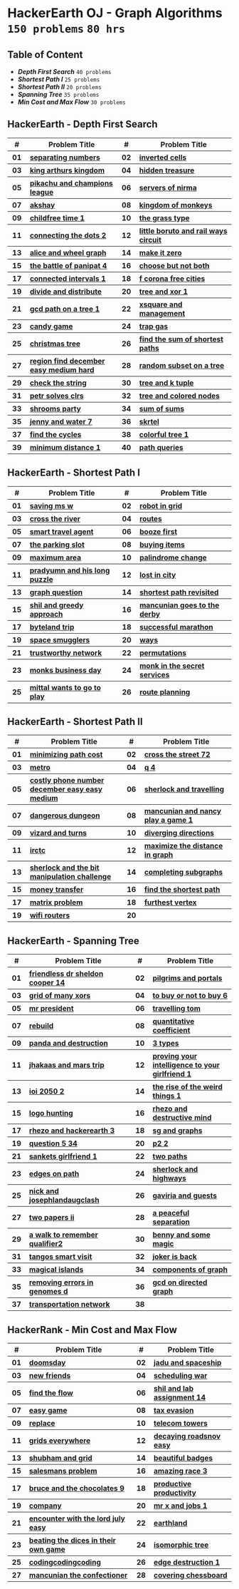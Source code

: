 # HackerEarth OJ - Graph Algorithms <br> `150 problems` `80 hrs`

## Table of Content

- ***Depth First Search***      `40 problems`
- ***Shortest Path I***         `25 problems`
- ***Shortest Path II***        `20 problems`
- ***Spanning Tree***           `35 problems`
- ***Min Cost and Max Flow***   `30 problems`

## HackerEarth - Depth First Search

<table>
    <head>
        <tr>
<th align="center">#</th>
<th align="center" width="600px">Problem Title</th>
<th align="center">#</th>
<th align="center" width="600px">Problem Title</th>
        </tr>
    </head>
    <tbody>
        <tr>
<th align="center" width="50px">01</th><th align="left" width="550px"><a href="https://hackerearth.com/practice/algorithms/graphs/depth-first-search/practice-problems/algorithm/separating-numbers-6fe976a9/">separating numbers</a></th>
<th align="center" width="50px">02</th><th align="left" width="550px"><a href="https://hackerearth.com/practice/algorithms/graphs/depth-first-search/practice-problems/algorithm/inverted-cells-83eae42d/">inverted cells</a></th>
        </tr>
        <tr>
<th align="center" width="50px">03</th><th align="left" width="550px"><a href="https://hackerearth.com/practice/algorithms/graphs/depth-first-search/practice-problems/algorithm/king-arthurs-kingdom-f40cf764/">king arthurs kingdom</a></th>
<th align="center" width="50px">04</th><th align="left" width="550px"><a href="https://hackerearth.com/practice/algorithms/graphs/depth-first-search/practice-problems/algorithm/hidden-treasure-0d3fa65b/">hidden treasure</a></th>
        </tr>
        <tr>
<th align="center" width="50px">05</th><th align="left" width="550px"><a href="https://hackerearth.com/practice/algorithms/graphs/depth-first-search/practice-problems/algorithm/pikachu-and-champions-league-608a1d43/">pikachu and champions league</a></th>
<th align="center" width="50px">06</th><th align="left" width="550px"><a href="https://hackerearth.com/practice/algorithms/graphs/depth-first-search/practice-problems/algorithm/servers-of-nirma/">servers of nirma</a></th>
        </tr>
        <tr>
<th align="center" width="50px">07</th><th align="left" width="550px"><a href="https://hackerearth.com/practice/algorithms/graphs/depth-first-search/practice-problems/algorithm/akshay/">akshay</a></th>
<th align="center" width="50px">08</th><th align="left" width="550px"><a href="https://hackerearth.com/practice/algorithms/graphs/depth-first-search/practice-problems/algorithm/kingdom-of-monkeys/">kingdom of monkeys</a></th>
        </tr>
        <tr>
<th align="center" width="50px">09</th><th align="left" width="550px"><a href="https://hackerearth.com/practice/algorithms/graphs/depth-first-search/practice-problems/algorithm/childfree-time-1/">childfree time 1</a></th>
<th align="center" width="50px">10</th><th align="left" width="550px"><a href="https://hackerearth.com/practice/algorithms/graphs/depth-first-search/practice-problems/algorithm/the-grass-type/">the grass type</a></th>
        </tr>
        <tr>
<th align="center" width="50px">11</th><th align="left" width="550px"><a href="https://hackerearth.com/practice/algorithms/graphs/depth-first-search/practice-problems/algorithm/connecting-the-dots-2/">connecting the dots 2</a></th>
<th align="center" width="50px">12</th><th align="left" width="550px"><a href="https://hackerearth.com/practice/algorithms/graphs/depth-first-search/practice-problems/algorithm/little-boruto-and-rail-ways-circuit/">little boruto and rail ways circuit</a></th>
        </tr>
        <tr>
<th align="center" width="50px">13</th><th align="left" width="550px"><a href="https://hackerearth.com/practice/algorithms/graphs/depth-first-search/practice-problems/algorithm/alice-and-wheel-graph/">alice and wheel graph</a></th>
<th align="center" width="50px">14</th><th align="left" width="550px"><a href="https://hackerearth.com/practice/algorithms/graphs/depth-first-search/practice-problems/algorithm/make-it-zero/">make it zero</a></th>
        </tr>
        <tr>
<th align="center" width="50px">15</th><th align="left" width="550px"><a href="https://hackerearth.com/practice/algorithms/graphs/depth-first-search/practice-problems/algorithm/the-battle-of-panipat-4/">the battle of panipat 4</a></th>
<th align="center" width="50px">16</th><th align="left" width="550px"><a href="https://hackerearth.com/practice/algorithms/graphs/depth-first-search/practice-problems/algorithm/choose-but-not-both-0478f107/">choose but not both</a></th>
        </tr>
        <tr>
<th align="center" width="50px">17</th><th align="left" width="550px"><a href="https://hackerearth.com/practice/algorithms/graphs/depth-first-search/practice-problems/algorithm/connected-intervals-1/">connected intervals 1</a></th>
<th align="center" width="50px">18</th><th align="left" width="550px"><a href="https://hackerearth.com/practice/algorithms/graphs/depth-first-search/practice-problems/algorithm/f-corona-free-cities/">f corona free cities</a></th>
        </tr>
        <tr>
<th align="center" width="50px">19</th><th align="left" width="550px"><a href="https://hackerearth.com/practice/algorithms/graphs/depth-first-search/practice-problems/algorithm/divide-and-distribute-74b70a00/">divide and distribute</a></th>
<th align="center" width="50px">20</th><th align="left" width="550px"><a href="https://hackerearth.com/practice/algorithms/graphs/depth-first-search/practice-problems/algorithm/tree-and-xor-1-aaedc91e/">tree and xor 1</a></th>
        </tr>
        <tr>
<th align="center" width="50px">21</th><th align="left" width="550px"><a href="https://hackerearth.com/practice/algorithms/graphs/depth-first-search/practice-problems/algorithm/gcd-path-on-a-tree-1-1589989c/">gcd path on a tree 1</a></th>
<th align="center" width="50px">22</th><th align="left" width="550px"><a href="https://hackerearth.com/practice/algorithms/graphs/depth-first-search/practice-problems/algorithm/xsquare-and-management/">xsquare and management</a></th>
        </tr>
        <tr>
<th align="center" width="50px">23</th><th align="left" width="550px"><a href="https://hackerearth.com/practice/algorithms/graphs/depth-first-search/practice-problems/algorithm/candy-game/">candy game</a></th>
<th align="center" width="50px">24</th><th align="left" width="550px"><a href="https://hackerearth.com/practice/algorithms/graphs/depth-first-search/practice-problems/algorithm/trap-gas-e0bcf5ad/">trap gas</a></th>
        </tr>
        <tr>
<th align="center" width="50px">25</th><th align="left" width="550px"><a href="https://hackerearth.com/practice/algorithms/graphs/depth-first-search/practice-problems/algorithm/christmas-tree/">christmas tree</a></th>
<th align="center" width="50px">26</th><th align="left" width="550px"><a href="https://hackerearth.com/practice/algorithms/graphs/depth-first-search/practice-problems/algorithm/find-the-sum-of-shortest-paths-b47a96cd/">find the sum of shortest paths</a></th>
        </tr>
        <tr>
<th align="center" width="50px">27</th><th align="left" width="550px"><a href="https://hackerearth.com/practice/algorithms/graphs/depth-first-search/practice-problems/algorithm/region-find-december-easy-medium-hard/">region find december easy medium hard</a></th>
<th align="center" width="50px">28</th><th align="left" width="550px"><a href="https://hackerearth.com/practice/algorithms/graphs/depth-first-search/practice-problems/algorithm/random-subset-on-a-tree-22172a94/">random subset on a tree</a></th>
        </tr>
        <tr>
<th align="center" width="50px">29</th><th align="left" width="550px"><a href="https://hackerearth.com/practice/algorithms/graphs/depth-first-search/practice-problems/algorithm/check-the-string-0d25fff4/">check the string</a></th>
<th align="center" width="50px">30</th><th align="left" width="550px"><a href="https://hackerearth.com/practice/algorithms/graphs/depth-first-search/practice-problems/algorithm/tree-and-k-tuple/">tree and k tuple</a></th>
        </tr>
        <tr>
<th align="center" width="50px">31</th><th align="left" width="550px"><a href="https://hackerearth.com/practice/algorithms/graphs/depth-first-search/practice-problems/algorithm/petr-solves-clrs-01096d2d/">petr solves clrs</a></th>
<th align="center" width="50px">32</th><th align="left" width="550px"><a href="https://hackerearth.com/practice/algorithms/graphs/depth-first-search/practice-problems/algorithm/tree-and-colored-nodes-c4f5bbe3/">tree and colored nodes</a></th>
        </tr>
        <tr>
<th align="center" width="50px">33</th><th align="left" width="550px"><a href="https://hackerearth.com/practice/algorithms/graphs/depth-first-search/practice-problems/algorithm/shrooms-party-6f9c8807/">shrooms party</a></th>
<th align="center" width="50px">34</th><th align="left" width="550px"><a href="https://hackerearth.com/practice/algorithms/graphs/depth-first-search/practice-problems/algorithm/sum-of-sums/">sum of sums</a></th>
        </tr>
        <tr>
<th align="center" width="50px">35</th><th align="left" width="550px"><a href="https://hackerearth.com/practice/algorithms/graphs/depth-first-search/practice-problems/algorithm/jenny-and-water-7-d0337cc3-ec2c1136/">jenny and water 7</a></th>
<th align="center" width="50px">36</th><th align="left" width="550px"><a href="https://hackerearth.com/practice/algorithms/graphs/depth-first-search/practice-problems/algorithm/skrtel/">skrtel</a></th>
        </tr>
        <tr>
<th align="center" width="50px">37</th><th align="left" width="550px"><a href="https://hackerearth.com/practice/algorithms/graphs/depth-first-search/practice-problems/algorithm/find-the-cycles/">find the cycles</a></th>
<th align="center" width="50px">38</th><th align="left" width="550px"><a href="https://hackerearth.com/practice/algorithms/graphs/depth-first-search/practice-problems/algorithm/colorful-tree-1-28334713/">colorful tree 1</a></th>
        </tr>
        <tr>
<th align="center" width="50px">39</th><th align="left" width="550px"><a href="https://hackerearth.com/practice/algorithms/graphs/depth-first-search/practice-problems/algorithm/minimum-distance-1/">minimum distance 1</a></th>
<th align="center" width="50px">40</th><th align="left" width="550px"><a href="https://hackerearth.com/practice/algorithms/graphs/depth-first-search/practice-problems/algorithm/path-queries-ba308c8e/">path queries</a></th>
        </tr>
    </tbody>
</table>

## HackerEarth - Shortest Path I

<table>
    <head>
        <tr>
<th align="center">#</th>
<th align="center" width="600px">Problem Title</th>
<th align="center">#</th>
<th align="center" width="600px">Problem Title</th>
        </tr>
    </head>
    <tbody>
        <tr>
<th align="center" width="50px">01</th><th align="left" width="550px"><a href="https://hackerearth.com/practice/algorithms/graphs/shortest-path-algorithms/practice-problems/algorithm/saving-ms-w-7b3d36df/">saving ms w</a></th>
<th align="center" width="50px">02</th><th align="left" width="550px"><a href="https://hackerearth.com/practice/algorithms/graphs/shortest-path-algorithms/practice-problems/algorithm/robot-in-grid-b7d391f7/">robot in grid</a></th>
        </tr>
        <tr>
<th align="center" width="50px">03</th><th align="left" width="550px"><a href="https://hackerearth.com/practice/algorithms/graphs/shortest-path-algorithms/practice-problems/algorithm/cross-the-river-052be366/">cross the river</a></th>
<th align="center" width="50px">04</th><th align="left" width="550px"><a href="https://hackerearth.com/practice/algorithms/graphs/shortest-path-algorithms/practice-problems/algorithm/routes-48c6192a/">routes</a></th>
        </tr>
        <tr>
<th align="center" width="50px">05</th><th align="left" width="550px"><a href="https://hackerearth.com/practice/algorithms/graphs/shortest-path-algorithms/practice-problems/algorithm/smart-travel-agent/">smart travel agent</a></th>
<th align="center" width="50px">06</th><th align="left" width="550px"><a href="https://hackerearth.com/practice/algorithms/graphs/shortest-path-algorithms/practice-problems/algorithm/booze-first-76e979dd/">booze first</a></th>
        </tr>
        <tr>
<th align="center" width="50px">07</th><th align="left" width="550px"><a href="https://hackerearth.com/practice/algorithms/graphs/shortest-path-algorithms/practice-problems/algorithm/the-parking-slot-9fac40d6/">the parking slot</a></th>
<th align="center" width="50px">08</th><th align="left" width="550px"><a href="https://hackerearth.com/practice/algorithms/graphs/shortest-path-algorithms/practice-problems/algorithm/buying-items-d552af6f/">buying items</a></th>
        </tr>
        <tr>
<th align="center" width="50px">09</th><th align="left" width="550px"><a href="https://hackerearth.com/practice/algorithms/graphs/shortest-path-algorithms/practice-problems/algorithm/maximum-area-fd641ce2/">maximum area</a></th>
<th align="center" width="50px">10</th><th align="left" width="550px"><a href="https://hackerearth.com/practice/algorithms/graphs/shortest-path-algorithms/practice-problems/algorithm/palindrome-change-3e337ebf/">palindrome change</a></th>
        </tr>
        <tr>
<th align="center" width="50px">11</th><th align="left" width="550px"><a href="https://hackerearth.com/practice/algorithms/graphs/shortest-path-algorithms/practice-problems/algorithm/pradyumn-and-his-long-puzzle/">pradyumn and his long puzzle</a></th>
<th align="center" width="50px">12</th><th align="left" width="550px"><a href="https://hackerearth.com/practice/algorithms/graphs/shortest-path-algorithms/practice-problems/algorithm/lost-in-city-f6e7f540/">lost in city</a></th>
        </tr>
        <tr>
<th align="center" width="50px">13</th><th align="left" width="550px"><a href="https://hackerearth.com/practice/algorithms/graphs/shortest-path-algorithms/practice-problems/algorithm/graph-question/">graph question</a></th>
<th align="center" width="50px">14</th><th align="left" width="550px"><a href="https://hackerearth.com/practice/algorithms/graphs/shortest-path-algorithms/practice-problems/algorithm/shortest-path-revisited-9e1091ea/">shortest path revisited</a></th>
        </tr>
        <tr>
<th align="center" width="50px">15</th><th align="left" width="550px"><a href="https://hackerearth.com/practice/algorithms/graphs/shortest-path-algorithms/practice-problems/algorithm/shil-and-greedy-approach/">shil and greedy approach</a></th>
<th align="center" width="50px">16</th><th align="left" width="550px"><a href="https://hackerearth.com/practice/algorithms/graphs/shortest-path-algorithms/practice-problems/algorithm/mancunian-goes-to-the-derby/">mancunian goes to the derby</a></th>
        </tr>
        <tr>
<th align="center" width="50px">17</th><th align="left" width="550px"><a href="https://hackerearth.com/practice/algorithms/graphs/shortest-path-algorithms/practice-problems/algorithm/byteland-trip/">byteland trip</a></th>
<th align="center" width="50px">18</th><th align="left" width="550px"><a href="https://hackerearth.com/practice/algorithms/graphs/shortest-path-algorithms/practice-problems/algorithm/successful-marathon-0691ec04/">successful marathon</a></th>
        </tr>
        <tr>
<th align="center" width="50px">19</th><th align="left" width="550px"><a href="https://hackerearth.com/practice/algorithms/graphs/shortest-path-algorithms/practice-problems/algorithm/space-smugglers/">space smugglers</a></th>
<th align="center" width="50px">20</th><th align="left" width="550px"><a href="https://hackerearth.com/practice/algorithms/graphs/shortest-path-algorithms/practice-problems/algorithm/ways/">ways</a></th>
        </tr>
        <tr>
<th align="center" width="50px">21</th><th align="left" width="550px"><a href="https://hackerearth.com/practice/algorithms/graphs/shortest-path-algorithms/practice-problems/algorithm/trustworthy-network/">trustworthy network</a></th>
<th align="center" width="50px">22</th><th align="left" width="550px"><a href="https://hackerearth.com/practice/algorithms/graphs/shortest-path-algorithms/practice-problems/algorithm/permutations/">permutations</a></th>
        </tr>
        <tr>
<th align="center" width="50px">23</th><th align="left" width="550px"><a href="https://hackerearth.com/practice/algorithms/graphs/shortest-path-algorithms/practice-problems/algorithm/monks-business-day/">monks business day</a></th>
<th align="center" width="50px">24</th><th align="left" width="550px"><a href="https://hackerearth.com/practice/algorithms/graphs/shortest-path-algorithms/practice-problems/algorithm/monk-in-the-secret-services/">monk in the secret services</a></th>
        </tr>
        <tr>
<th align="center" width="50px">25</th><th align="left" width="550px"><a href="https://hackerearth.com/practice/algorithms/graphs/shortest-path-algorithms/practice-problems/algorithm/mittal-wants-to-go-to-play/">mittal wants to go to play</a></th>
<th align="center" width="50px">26</th><th align="left" width="550px"><a href="https://hackerearth.com/practice/algorithms/graphs/shortest-path-algorithms/practice-problems/algorithm/route-planning-c6409134/">route planning</a></th>
        </tr>
    </tbody>
</table>

## HackerEarth - Shortest Path II

<table>
    <head>
        <tr>
<th align="center">#</th>
<th align="center" width="600px">Problem Title</th>
<th align="center">#</th>
<th align="center" width="600px">Problem Title</th>
        </tr>
    </head>
    <tbody>
        <tr>
<th align="center" width="50px">01</th><th align="left" width="550px"><a href="https://hackerearth.com/practice/algorithms/graphs/shortest-path-algorithms/practice-problems/algorithm/minimizing-path-cost/">minimizing path cost</a></th>
<th align="center" width="50px">02</th><th align="left" width="550px"><a href="https://hackerearth.com/practice/algorithms/graphs/shortest-path-algorithms/practice-problems/algorithm/cross-the-street-72/">cross the street 72</a></th>
        </tr>
        <tr>
<th align="center" width="50px">03</th><th align="left" width="550px"><a href="https://hackerearth.com/practice/algorithms/graphs/shortest-path-algorithms/practice-problems/algorithm/metro-6db2ba1b/">metro</a></th>
<th align="center" width="50px">04</th><th align="left" width="550px"><a href="https://hackerearth.com/practice/algorithms/graphs/shortest-path-algorithms/practice-problems/algorithm/q-4/">q 4</a></th>
        </tr>
        <tr>
<th align="center" width="50px">05</th><th align="left" width="550px"><a href="https://hackerearth.com/practice/algorithms/graphs/shortest-path-algorithms/practice-problems/algorithm/costly-phone-number-december-easy-easy-medium/">costly phone number december easy easy medium</a></th>
<th align="center" width="50px">06</th><th align="left" width="550px"><a href="https://hackerearth.com/practice/algorithms/graphs/shortest-path-algorithms/practice-problems/algorithm/sherlock-and-travelling/">sherlock and travelling</a></th>
        </tr>
        <tr>
<th align="center" width="50px">07</th><th align="left" width="550px"><a href="https://hackerearth.com/practice/algorithms/graphs/shortest-path-algorithms/practice-problems/algorithm/dangerous-dungeon/">dangerous dungeon</a></th>
<th align="center" width="50px">08</th><th align="left" width="550px"><a href="https://hackerearth.com/practice/algorithms/graphs/shortest-path-algorithms/practice-problems/algorithm/mancunian-and-nancy-play-a-game-1/">mancunian and nancy play a game 1</a></th>
        </tr>
        <tr>
<th align="center" width="50px">09</th><th align="left" width="550px"><a href="https://hackerearth.com/practice/algorithms/graphs/shortest-path-algorithms/practice-problems/algorithm/vizard-and-turns-a8c61c7e/">vizard and turns</a></th>
<th align="center" width="50px">10</th><th align="left" width="550px"><a href="https://hackerearth.com/practice/algorithms/graphs/shortest-path-algorithms/practice-problems/algorithm/diverging-directions-c3a64882/">diverging directions</a></th>
        </tr>
        <tr>
<th align="center" width="50px">11</th><th align="left" width="550px"><a href="https://hackerearth.com/practice/algorithms/graphs/shortest-path-algorithms/practice-problems/algorithm/irctc/">irctc</a></th>
<th align="center" width="50px">12</th><th align="left" width="550px"><a href="https://hackerearth.com/practice/algorithms/graphs/shortest-path-algorithms/practice-problems/approximate/maximize-the-distance-in-graph-2e8503e7/">maximize the distance in graph</a></th>
        </tr>
        <tr>
<th align="center" width="50px">13</th><th align="left" width="550px"><a href="https://hackerearth.com/practice/algorithms/graphs/shortest-path-algorithms/practice-problems/algorithm/sherlock-and-the-bit-manipulation-challenge-d4e61686/">sherlock and the bit manipulation challenge</a></th>
<th align="center" width="50px">14</th><th align="left" width="550px"><a href="https://hackerearth.com/practice/algorithms/graphs/shortest-path-algorithms/practice-problems/algorithm/completing-subgraphs-8a55d9a5/">completing subgraphs</a></th>
        </tr>
        <tr>
<th align="center" width="50px">15</th><th align="left" width="550px"><a href="https://hackerearth.com/practice/algorithms/graphs/shortest-path-algorithms/practice-problems/algorithm/money-transfer-c6c93a50/">money transfer</a></th>
<th align="center" width="50px">16</th><th align="left" width="550px"><a href="https://hackerearth.com/practice/algorithms/graphs/shortest-path-algorithms/practice-problems/algorithm/find-the-shortest-path-71e2e3d7/">find the shortest path</a></th>
        </tr>
        <tr>
<th align="center" width="50px">17</th><th align="left" width="550px"><a href="https://hackerearth.com/practice/algorithms/graphs/shortest-path-algorithms/practice-problems/algorithm/matrix-problem/">matrix problem</a></th>
<th align="center" width="50px">18</th><th align="left" width="550px"><a href="https://hackerearth.com/practice/algorithms/graphs/shortest-path-algorithms/practice-problems/algorithm/furthest-vertex/">furthest vertex</a></th>
        </tr>
        <tr>
<th align="center" width="50px">19</th><th align="left" width="550px"><a href="https://hackerearth.com/practice/algorithms/graphs/shortest-path-algorithms/practice-problems/algorithm/wifi-routers/">wifi routers</a></th>
<th align="center" width="50px">20</th><th align="left" width="550px"><a href=""></a></th>
        </tr>
    </tbody>
</table>

## HackerEarth - Spanning Tree

<table>
    <head>
        <tr>
<th align="center">#</th>
<th align="center" width="600px">Problem Title</th>
<th align="center">#</th>
<th align="center" width="600px">Problem Title</th>
        </tr>
    </head>
    <tbody>
        <tr>
<th align="center" width="50px">01</th><th align="left" width="550px"><a href="https://hackerearth.com/practice/algorithms/graphs/minimum-spanning-tree/practice-problems/algorithm/friendless-dr-sheldon-cooper-14/">friendless dr sheldon cooper 14</a></th>
<th align="center" width="50px">02</th><th align="left" width="550px"><a href="https://hackerearth.com/practice/algorithms/graphs/minimum-spanning-tree/practice-problems/algorithm/pilgrims-and-portals/">pilgrims and portals</a></th>
        </tr>
        <tr>
<th align="center" width="50px">03</th><th align="left" width="550px"><a href="https://hackerearth.com/practice/algorithms/graphs/minimum-spanning-tree/practice-problems/algorithm/grid-of-many-xors-de84b766/">grid of many xors</a></th>
<th align="center" width="50px">04</th><th align="left" width="550px"><a href="https://hackerearth.com/practice/algorithms/graphs/minimum-spanning-tree/practice-problems/algorithm/to-buy-or-not-to-buy-6/">to buy or not to buy 6</a></th>
        </tr>
        <tr>
<th align="center" width="50px">05</th><th align="left" width="550px"><a href="https://hackerearth.com/practice/algorithms/graphs/minimum-spanning-tree/practice-problems/algorithm/mr-president/">mr president</a></th>
<th align="center" width="50px">06</th><th align="left" width="550px"><a href="https://hackerearth.com/practice/algorithms/graphs/minimum-spanning-tree/practice-problems/algorithm/travelling-tom-7eadedb7/">travelling tom</a></th>
        </tr>
        <tr>
<th align="center" width="50px">07</th><th align="left" width="550px"><a href="https://hackerearth.com/practice/algorithms/graphs/minimum-spanning-tree/practice-problems/algorithm/rebuild/">rebuild</a></th>
<th align="center" width="50px">08</th><th align="left" width="550px"><a href="https://hackerearth.com/practice/algorithms/graphs/minimum-spanning-tree/practice-problems/algorithm/quantitative-coefficient/">quantitative coefficient</a></th>
        </tr>
        <tr>
<th align="center" width="50px">09</th><th align="left" width="550px"><a href="https://hackerearth.com/practice/algorithms/graphs/minimum-spanning-tree/practice-problems/algorithm/panda-and-destruction/">panda and destruction</a></th>
<th align="center" width="50px">10</th><th align="left" width="550px"><a href="https://hackerearth.com/practice/algorithms/graphs/minimum-spanning-tree/practice-problems/algorithm/3-types/">3 types</a></th>
        </tr>
        <tr>
<th align="center" width="50px">11</th><th align="left" width="550px"><a href="https://hackerearth.com/practice/algorithms/graphs/minimum-spanning-tree/practice-problems/algorithm/jhakaas-and-mars-trip/">jhakaas and mars trip</a></th>
<th align="center" width="50px">12</th><th align="left" width="550px"><a href="https://hackerearth.com/practice/algorithms/graphs/minimum-spanning-tree/practice-problems/algorithm/proving-your-intelligence-to-your-girlfriend-1/">proving your intelligence to your girlfriend 1</a></th>
        </tr>
        <tr>
<th align="center" width="50px">13</th><th align="left" width="550px"><a href="https://hackerearth.com/practice/algorithms/graphs/minimum-spanning-tree/practice-problems/algorithm/ioi-2050-2/">ioi 2050 2</a></th>
<th align="center" width="50px">14</th><th align="left" width="550px"><a href="https://hackerearth.com/practice/algorithms/graphs/flood-fill-algorithm/practice-problems/algorithm/the-rise-of-the-weird-things-1/">the rise of the weird things 1</a></th>
        </tr>
        <tr>
<th align="center" width="50px">15</th><th align="left" width="550px"><a href="https://hackerearth.com/practice/algorithms/graphs/flood-fill-algorithm/practice-problems/algorithm/logo-hunting-2d4068ca/">logo hunting</a></th>
<th align="center" width="50px">16</th><th align="left" width="550px"><a href="https://hackerearth.com/practice/algorithms/graphs/articulation-points-and-bridges/practice-problems/algorithm/rhezo-and-destructive-mind/">rhezo and destructive mind</a></th>
        </tr>
        <tr>
<th align="center" width="50px">17</th><th align="left" width="550px"><a href="https://hackerearth.com/practice/algorithms/graphs/articulation-points-and-bridges/practice-problems/algorithm/rhezo-and-hackerearth-3/">rhezo and hackerearth 3</a></th>
<th align="center" width="50px">18</th><th align="left" width="550px"><a href="https://hackerearth.com/practice/algorithms/graphs/articulation-points-and-bridges/practice-problems/algorithm/sg-and-graphs/">sg and graphs</a></th>
        </tr>
        <tr>
<th align="center" width="50px">19</th><th align="left" width="550px"><a href="https://hackerearth.com/practice/algorithms/graphs/articulation-points-and-bridges/practice-problems/algorithm/question-5-34/">question 5 34</a></th>
<th align="center" width="50px">20</th><th align="left" width="550px"><a href="https://hackerearth.com/practice/algorithms/graphs/articulation-points-and-bridges/practice-problems/algorithm/p2-2-b370c810/">p2 2</a></th>
        </tr>
        <tr>
<th align="center" width="50px">21</th><th align="left" width="550px"><a href="https://hackerearth.com/practice/algorithms/graphs/articulation-points-and-bridges/practice-problems/algorithm/sankets-girlfriend-1/">sankets girlfriend 1</a></th>
<th align="center" width="50px">22</th><th align="left" width="550px"><a href="https://hackerearth.com/practice/algorithms/graphs/articulation-points-and-bridges/practice-problems/algorithm/two-paths/">two paths</a></th>
        </tr>
        <tr>
<th align="center" width="50px">23</th><th align="left" width="550px"><a href="https://hackerearth.com/practice/algorithms/graphs/articulation-points-and-bridges/practice-problems/algorithm/edges-on-path-a62d5276/">edges on path</a></th>
<th align="center" width="50px">24</th><th align="left" width="550px"><a href="https://hackerearth.com/practice/algorithms/graphs/articulation-points-and-bridges/practice-problems/algorithm/sherlock-and-highways/">sherlock and highways</a></th>
        </tr>
        <tr>
<th align="center" width="50px">25</th><th align="left" width="550px"><a href="https://hackerearth.com/practice/algorithms/graphs/articulation-points-and-bridges/practice-problems/algorithm/nick-and-josephlandaugclash/">nick and josephlandaugclash</a></th>
<th align="center" width="50px">26</th><th align="left" width="550px"><a href="https://hackerearth.com/practice/algorithms/graphs/biconnected-components/practice-problems/algorithm/gaviria-and-guests/">gaviria and guests</a></th>
        </tr>
        <tr>
<th align="center" width="50px">27</th><th align="left" width="550px"><a href="https://hackerearth.com/practice/algorithms/graphs/biconnected-components/practice-problems/algorithm/two-papers-ii-02086be4/">two papers ii</a></th>
<th align="center" width="50px">28</th><th align="left" width="550px"><a href="https://hackerearth.com/practice/algorithms/graphs/biconnected-components/practice-problems/algorithm/a-peaceful-separation/">a peaceful separation</a></th>
        </tr>
        <tr>
<th align="center" width="50px">29</th><th align="left" width="550px"><a href="https://hackerearth.com/practice/algorithms/graphs/strongly-connected-components/practice-problems/algorithm/a-walk-to-remember-qualifier2/">a walk to remember qualifier2</a></th>
<th align="center" width="50px">30</th><th align="left" width="550px"><a href="https://hackerearth.com/practice/algorithms/graphs/strongly-connected-components/practice-problems/algorithm/benny-and-some-magic/">benny and some magic</a></th>
        </tr>
        <tr>
<th align="center" width="50px">31</th><th align="left" width="550px"><a href="https://hackerearth.com/practice/algorithms/graphs/strongly-connected-components/practice-problems/algorithm/tangos-smart-visit/">tangos smart visit</a></th>
<th align="center" width="50px">32</th><th align="left" width="550px"><a href="https://hackerearth.com/practice/algorithms/graphs/strongly-connected-components/practice-problems/algorithm/joker-is-back/">joker is back</a></th>
        </tr>
        <tr>
<th align="center" width="50px">33</th><th align="left" width="550px"><a href="https://hackerearth.com/practice/algorithms/graphs/strongly-connected-components/practice-problems/algorithm/magical-islands/">magical islands</a></th>
<th align="center" width="50px">34</th><th align="left" width="550px"><a href="https://hackerearth.com/practice/algorithms/graphs/strongly-connected-components/practice-problems/algorithm/components-of-graph-2b95e067/">components of graph</a></th>
        </tr>
        <tr>
<th align="center" width="50px">35</th><th align="left" width="550px"><a href="https://hackerearth.com/practice/algorithms/graphs/strongly-connected-components/practice-problems/algorithm/removing-errors-in-genomes-d/">removing errors in genomes d</a></th>
<th align="center" width="50px">36</th><th align="left" width="550px"><a href="https://hackerearth.com/practice/algorithms/graphs/strongly-connected-components/practice-problems/algorithm/gcd-on-directed-graph-1122228a/">gcd on directed graph</a></th>
        </tr>
        <tr>
<th align="center" width="50px">37</th><th align="left" width="550px"><a href="https://hackerearth.com/practice/algorithms/graphs/strongly-connected-components/practice-problems/algorithm/transportation-network-a3bc571b/">transportation network</a></th>
<th align="center" width="50px">38</th><th align="left" width="550px"><a href=""></a></th>
        </tr>
    </tbody>
</table>

## HackerRank - Min Cost and Max Flow

<table>
    <head>
        <tr>
<th align="center">#</th>
<th align="center" width="600px">Problem Title</th>
<th align="center">#</th>
<th align="center" width="600px">Problem Title</th>
        </tr>
    </head>
    <tbody>
        <tr>
<th align="center" width="50px">01</th><th align="left" width="550px"><a href="https://hackerearth.com/practice/algorithms/graphs/maximum-flow/practice-problems/algorithm/doomsday/">doomsday</a></th>
<th align="center" width="50px">02</th><th align="left" width="550px"><a href="https://hackerearth.com/practice/algorithms/graphs/maximum-flow/practice-problems/algorithm/jadu-and-spaceship/">jadu and spaceship</a></th>
        </tr>
        <tr>
<th align="center" width="50px">03</th><th align="left" width="550px"><a href="https://hackerearth.com/practice/algorithms/graphs/maximum-flow/practice-problems/algorithm/new-friends/">new friends</a></th>
<th align="center" width="50px">04</th><th align="left" width="550px"><a href="https://hackerearth.com/practice/algorithms/graphs/maximum-flow/practice-problems/algorithm/scheduling-war/">scheduling war</a></th>
        </tr>
        <tr>
<th align="center" width="50px">05</th><th align="left" width="550px"><a href="https://hackerearth.com/practice/algorithms/graphs/maximum-flow/practice-problems/algorithm/find-the-flow/">find the flow</a></th>
<th align="center" width="50px">06</th><th align="left" width="550px"><a href="https://hackerearth.com/practice/algorithms/graphs/maximum-flow/practice-problems/algorithm/shil-and-lab-assignment-14/">shil and lab assignment 14</a></th>
        </tr>
        <tr>
<th align="center" width="50px">07</th><th align="left" width="550px"><a href="https://hackerearth.com/practice/algorithms/graphs/maximum-flow/practice-problems/algorithm/easy-game/">easy game</a></th>
<th align="center" width="50px">08</th><th align="left" width="550px"><a href="https://hackerearth.com/practice/algorithms/graphs/maximum-flow/practice-problems/algorithm/tax-evasion/">tax evasion</a></th>
        </tr>
        <tr>
<th align="center" width="50px">09</th><th align="left" width="550px"><a href="https://hackerearth.com/practice/algorithms/graphs/maximum-flow/practice-problems/algorithm/replace/">replace</a></th>
<th align="center" width="50px">10</th><th align="left" width="550px"><a href="https://hackerearth.com/practice/algorithms/graphs/maximum-flow/practice-problems/algorithm/telecom-towers-06c98fbd/">telecom towers</a></th>
        </tr>
        <tr>
<th align="center" width="50px">11</th><th align="left" width="550px"><a href="https://hackerearth.com/practice/algorithms/graphs/maximum-flow/practice-problems/algorithm/grids-everywhere/">grids everywhere</a></th>
<th align="center" width="50px">12</th><th align="left" width="550px"><a href="https://hackerearth.com/practice/algorithms/graphs/maximum-flow/practice-problems/algorithm/decaying-roadsnov-easy-8e930584/">decaying roadsnov easy</a></th>
        </tr>
        <tr>
<th align="center" width="50px">13</th><th align="left" width="550px"><a href="https://hackerearth.com/practice/algorithms/graphs/maximum-flow/practice-problems/algorithm/shubham-and-grid-806c2c66/">shubham and grid</a></th>
<th align="center" width="50px">14</th><th align="left" width="550px"><a href="https://hackerearth.com/practice/algorithms/graphs/maximum-flow/practice-problems/algorithm/beautiful-badges/">beautiful badges</a></th>
        </tr>
        <tr>
<th align="center" width="50px">15</th><th align="left" width="550px"><a href="https://hackerearth.com/practice/algorithms/graphs/minimum-cost-maximum-flow/practice-problems/algorithm/salesmans-problem/">salesmans problem</a></th>
<th align="center" width="50px">16</th><th align="left" width="550px"><a href="https://hackerearth.com/practice/algorithms/graphs/minimum-cost-maximum-flow/practice-problems/algorithm/amazing-race-3/">amazing race 3</a></th>
        </tr>
        <tr>
<th align="center" width="50px">17</th><th align="left" width="550px"><a href="https://hackerearth.com/practice/algorithms/graphs/minimum-cost-maximum-flow/practice-problems/algorithm/bruce-and-the-chocolates-9/">bruce and the chocolates 9</a></th>
<th align="center" width="50px">18</th><th align="left" width="550px"><a href="https://hackerearth.com/practice/algorithms/graphs/minimum-cost-maximum-flow/practice-problems/algorithm/productive-productivity/">productive productivity</a></th>
        </tr>
        <tr>
<th align="center" width="50px">19</th><th align="left" width="550px"><a href="https://hackerearth.com/practice/algorithms/graphs/minimum-cost-maximum-flow/practice-problems/algorithm/company-cc24027a/">company</a></th>
<th align="center" width="50px">20</th><th align="left" width="550px"><a href="https://hackerearth.com/practice/algorithms/graphs/minimum-cost-maximum-flow/practice-problems/algorithm/mr-x-and-jobs-1-77e795c3/">mr x and jobs 1</a></th>
        </tr>
        <tr>
<th align="center" width="50px">21</th><th align="left" width="550px"><a href="https://hackerearth.com/practice/algorithms/graphs/minimum-cost-maximum-flow/practice-problems/algorithm/encounter-with-the-lord-july-easy/">encounter with the lord july easy</a></th>
<th align="center" width="50px">22</th><th align="left" width="550px"><a href="https://hackerearth.com/practice/algorithms/graphs/minimum-cost-maximum-flow/practice-problems/algorithm/earthland/">earthland</a></th>
        </tr>
        <tr>
<th align="center" width="50px">23</th><th align="left" width="550px"><a href="https://hackerearth.com/practice/algorithms/graphs/minimum-cost-maximum-flow/practice-problems/algorithm/beating-the-dices-in-their-own-game/">beating the dices in their own game</a></th>
<th align="center" width="50px">24</th><th align="left" width="550px"><a href="https://hackerearth.com/practice/algorithms/graphs/minimum-cost-maximum-flow/practice-problems/algorithm/isomorphic-tree-70be4549/">isomorphic tree</a></th>
        </tr>
        <tr>
<th align="center" width="50px">25</th><th align="left" width="550px"><a href="https://hackerearth.com/practice/algorithms/graphs/minimum-cost-maximum-flow/practice-problems/algorithm/codingcodingcoding/">codingcodingcoding</a></th>
<th align="center" width="50px">26</th><th align="left" width="550px"><a href="https://hackerearth.com/practice/algorithms/graphs/min-cut/practice-problems/algorithm/edge-destruction-1/">edge destruction 1</a></th>
        </tr>
        <tr>
<th align="center" width="50px">27</th><th align="left" width="550px"><a href="https://hackerearth.com/practice/algorithms/graphs/min-cut/practice-problems/algorithm/mancunian-the-confectioner/">mancunian the confectioner</a></th>
<th align="center" width="50px">28</th><th align="left" width="550px"><a href="https://hackerearth.com/practice/algorithms/graphs/min-cut/practice-problems/algorithm/covering-chessboard/">covering chessboard</a></th>
        </tr>
    </tbody>
</table>
